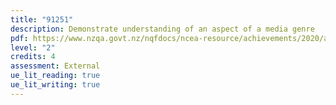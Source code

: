 ```yaml
---
title: "91251"
description: Demonstrate understanding of an aspect of a media genre
pdf: https://www.nzqa.govt.nz/nqfdocs/ncea-resource/achievements/2020/as91251.pdf
level: "2"
credits: 4
assessment: External
ue_lit_reading: true
ue_lit_writing: true
---
```

